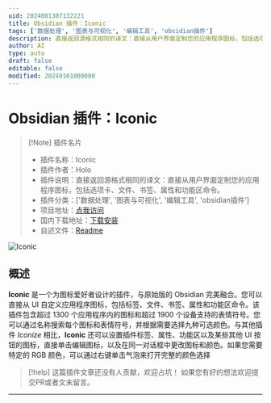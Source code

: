 ```yaml
---
uid: 2024081307132221
title: Obsidian 插件：Iconic
tags: ['数据处理', '图表与可视化', '编辑工具', 'obsidian插件']
description: 直接返回源格式相同的译文：直接从用户界面定制您的应用程序图标，包括选项卡、文件、书签、属性和功能区命令。
author: AI
type: auto
draft: false
editable: false
modified: 20240101000000
---
```


# Obsidian 插件：Iconic

> [!Note] 插件名片
> - 插件名称：Iconic
> - 插件作者：Holo
> - 插件说明：直接返回源格式相同的译文：直接从用户界面定制您的应用程序图标，包括选项卡、文件、书签、属性和功能区命令。
> - 插件分类：['数据处理', '图表与可视化', '编辑工具', 'obsidian插件']
> - 项目地址：[点我访问](https://github.com/gfxholo/iconic)
> - 国内下载地址：[下载安装](https://pkmer.cn/products/plugin/pluginMarket/?iconic)
> - 自述文件：[Readme](https://ghproxy.net/https://raw.githubusercontent.com/gfxholo/iconic/main/README.md)

![Iconic](https://cdn.pkmer.cn/covers/iconic.webp!pkmer)

## 概述

**Iconic** 是一个为图标爱好者设计的插件，与原始版的 Obsidian 完美融合。您可以直接从 UI 自定义应用程序图标，包括标签、文件、书签、属性和功能区命令。该插件包含超过 1300 个应用程序内的图标和超过 1900 个设备支持的表情符号。您可以通过名称搜索每个图标和表情符号，并根据需要选择九种可选颜色。与其他插件 *Iconize* 相比，**Iconic** 还可以设置插件标签、属性、功能区以及某些其他 UI 按钮的图标，直接单击编辑图标，以及在同一对话框中更改图标和颜色。如果您需要特定的 RGB 颜色，可以通过右键单击气泡来打开完整的颜色选择


> [!help] 
> 这篇插件文章还没有人贡献，欢迎占坑！
> 如果您有好的想法欢迎提交PR或者文末留言。
> 

---



